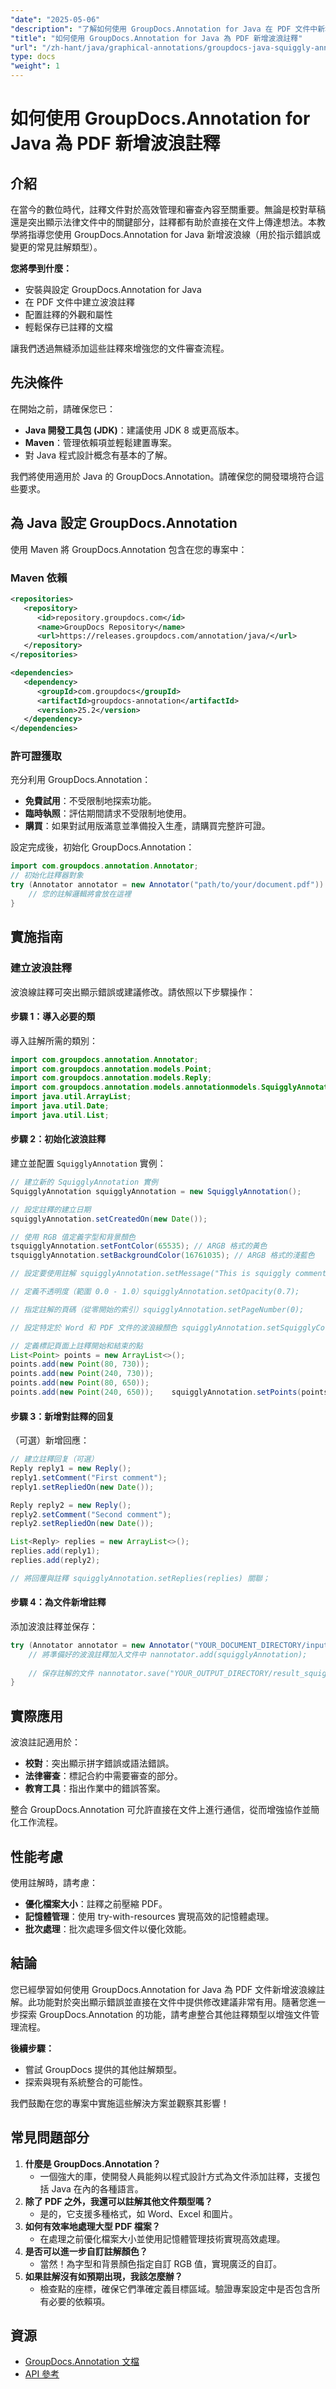 ```yaml
---
"date": "2025-05-06"
"description": "了解如何使用 GroupDocs.Annotation for Java 在 PDF 文件中新增波浪註釋，以增強文件審查和協作。"
"title": "如何使用 GroupDocs.Annotation for Java 為 PDF 新增波浪註釋"
"url": "/zh-hant/java/graphical-annotations/groupdocs-java-squiggly-annotations-pdf/"
type: docs
"weight": 1
---
```


# 如何使用 GroupDocs.Annotation for Java 為 PDF 新增波浪註釋
## 介紹

在當今的數位時代，註釋文件對於高效管理和審查內容至關重要。無論是校對草稿還是突出顯示法律文件中的關鍵部分，註釋都有助於直接在文件上傳達想法。本教學將指導您使用 GroupDocs.Annotation for Java 新增波浪線（用於指示錯誤或變更的常見註解類型）。

**您將學到什麼：**
- 安裝與設定 GroupDocs.Annotation for Java
- 在 PDF 文件中建立波浪註釋
- 配置註釋的外觀和屬性
- 輕鬆保存已註釋的文檔

讓我們透過無縫添加這些註釋來增強您的文件審查流程。

## 先決條件

在開始之前，請確保您已：
- **Java 開發工具包 (JDK)**：建議使用 JDK 8 或更高版本。
- **Maven**：管理依賴項並輕鬆建置專案。
- 對 Java 程式設計概念有基本的了解。

我們將使用適用於 Java 的 GroupDocs.Annotation。請確保您的開發環境符合這些要求。

## 為 Java 設定 GroupDocs.Annotation

使用 Maven 將 GroupDocs.Annotation 包含在您的專案中：

### Maven 依賴
```xml
<repositories>
   <repository>
      <id>repository.groupdocs.com</id>
      <name>GroupDocs Repository</name>
      <url>https://releases.groupdocs.com/annotation/java/</url>
   </repository>
</repositories>

<dependencies>
   <dependency>
      <groupId>com.groupdocs</groupId>
      <artifactId>groupdocs-annotation</artifactId>
      <version>25.2</version>
   </dependency>
</dependencies>
```

### 許可證獲取
充分利用 GroupDocs.Annotation：
- **免費試用**：不受限制地探索功能。
- **臨時執照**：評估期間請求不受限制地使用。
- **購買**：如果對試用版滿意並準備投入生產，請購買完整許可證。

設定完成後，初始化 GroupDocs.Annotation：
```java
import com.groupdocs.annotation.Annotator;
// 初始化註釋器對象
try (Annotator annotator = new Annotator("path/to/your/document.pdf")) {
    // 您的註解邏輯將會放在這裡
}
```

## 實施指南

### 建立波浪註釋
波浪線註釋可突出顯示錯誤或建議修改。請依照以下步驟操作：

#### 步驟 1：導入必要的類
導入註解所需的類別：
```java
import com.groupdocs.annotation.Annotator;
import com.groupdocs.annotation.models.Point;
import com.groupdocs.annotation.models.Reply;
import com.groupdocs.annotation.models.annotationmodels.SquigglyAnnotation;
import java.util.ArrayList;
import java.util.Date;
import java.util.List;
```

#### 步驟 2：初始化波浪註釋
建立並配置 `SquigglyAnnotation` 實例：
```java
// 建立新的 SquigglyAnnotation 實例
SquigglyAnnotation squigglyAnnotation = new SquigglyAnnotation();

// 設定註釋的建立日期
squigglyAnnotation.setCreatedOn(new Date());

// 使用 RGB 值定義字型和背景顏色
tsquigglyAnnotation.setFontColor(65535); // ARGB 格式的黃色
tsquigglyAnnotation.setBackgroundColor(16761035); // ARGB 格式的淺藍色

// 設定要使用註解 squigglyAnnotation.setMessage("This is squiggly comment") 顯示的訊息；

// 定義不透明度（範圍 0.0 - 1.0）squigglyAnnotation.setOpacity(0.7);

// 指定註解的頁碼（從零開始的索引）squigglyAnnotation.setPageNumber(0);

// 設定特定於 Word 和 PDF 文件的波浪線顏色 squigglyAnnotation.setSquigglyColor(1422623); // 波浪線的顏色代碼

// 定義標記頁面上註釋開始和結束的點
List<Point> points = new ArrayList<>();
points.add(new Point(80, 730));
points.add(new Point(240, 730));
points.add(new Point(80, 650));
points.add(new Point(240, 650));	squigglyAnnotation.setPoints(points);
```

#### 步驟 3：新增對註釋的回复
（可選）新增回應：
```java
// 建立註釋回复（可選）
Reply reply1 = new Reply();
reply1.setComment("First comment");
reply1.setRepliedOn(new Date());

Reply reply2 = new Reply();
reply2.setComment("Second comment");
reply2.setRepliedOn(new Date());

List<Reply> replies = new ArrayList<>();
replies.add(reply1);
replies.add(reply2);

// 將回覆與註釋 squigglyAnnotation.setReplies(replies) 關聯；
```

#### 步驟 4：為文件新增註釋
添加波浪註釋並保存：
```java
try (Annotator annotator = new Annotator("YOUR_DOCUMENT_DIRECTORY/input.pdf")) {
    // 將準備好的波浪註釋加入文件中 nannotator.add(squigglyAnnotation);
    
    // 保存註解的文件 nannotator.save("YOUR_OUTPUT_DIRECTORY/result_squiggly_annotation.pdf");
}
```

## 實際應用
波浪註記適用於：
- **校對**：突出顯示拼字錯誤或語法錯誤。
- **法律審查**：標記合約中需要審查的部分。
- **教育工具**：指出作業中的錯誤答案。

整合 GroupDocs.Annotation 可允許直接在文件上進行通信，從而增強協作並簡化工作流程。

## 性能考慮
使用註解時，請考慮：
- **優化檔案大小**：註釋之前壓縮 PDF。
- **記憶體管理**：使用 try-with-resources 實現高效的記憶體處理。
- **批次處理**：批次處理多個文件以優化效能。

## 結論
您已經學習如何使用 GroupDocs.Annotation for Java 為 PDF 文件新增波浪線註解。此功能對於突出顯示錯誤並直接在文件中提供修改建議非常有用。隨著您進一步探索 GroupDocs.Annotation 的功能，請考慮整合其他註釋類型以增強文件管理流程。

**後續步驟：**
- 嘗試 GroupDocs 提供的其他註解類型。
- 探索與現有系統整合的可能性。

我們鼓勵在您的專案中實施這些解決方案並觀察其影響！

## 常見問題部分
1. **什麼是 GroupDocs.Annotation？**
   - 一個強大的庫，使開發人員能夠以程式設計方式為文件添加註釋，支援包括 Java 在內的各種語言。
2. **除了 PDF 之外，我還可以註解其他文件類型嗎？**
   - 是的，它支援多種格式，如 Word、Excel 和圖片。
3. **如何有效率地處理大型 PDF 檔案？**
   - 在處理之前優化檔案大小並使用記憶體管理技術實現高效處理。
4. **是否可以進一步自訂註解顏色？**
   - 當然！為字型和背景顏色指定自訂 RGB 值，實現廣泛的自訂。
5. **如果註解沒有如預期出現，我該怎麼辦？**
   - 檢查點的座標，確保它們準確定義目標區域。驗證專案設定中是否包含所有必要的依賴項。

## 資源
- [GroupDocs.Annotation 文檔](https://docs.groupdocs.com/annotation/java/)
- [API 參考](https://reference.groupdocs.com/annotation/java/)